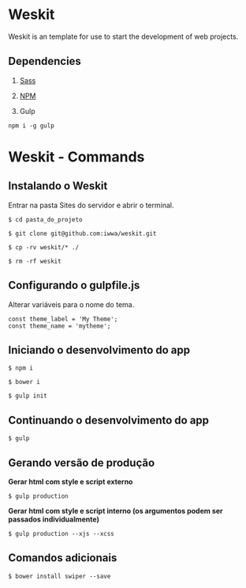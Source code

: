 # Weskit

Weskit is an template for use to start the development of web projects.

## Dependencies

1. [Sass](http://sass-lang.com/install)

2. [NPM](https://nodejs.org/en/)

3. Gulp

```
npm i -g gulp
```

# Weskit - Commands

## Instalando o Weskit
Entrar na pasta Sites do servidor e abrir o terminal.

```
$ cd pasta_do_projeto
```

```
$ git clone git@github.com:iwwa/weskit.git
```

```
$ cp -rv weskit/* ./
```

```
$ rm -rf weskit
```

## Configurando o gulpfile.js

Alterar variáveis para o nome do tema.

```
const theme_label = 'My Theme';
const theme_name = 'mytheme';
```

## Iniciando o desenvolvimento do app

```
$ npm i
```

```
$ bower i
```

```
$ gulp init
```

## Continuando o desenvolvimento do app

```
$ gulp
```

## Gerando versão de produção

**Gerar html com style e script externo**

```
$ gulp production
```

**Gerar html com style e script interno (os argumentos podem ser passados individualmente)**

```
$ gulp production --xjs --xcss
```

## Comandos adicionais

```
$ bower install swiper --save
```
